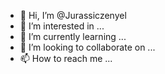 - 👋 Hi, I’m @Jurassiczenyel
- 👀 I’m interested in ...
- 🌱 I’m currently learning ...
- 💞️ I’m looking to collaborate on ...
- 📫 How to reach me ...

<!---
Jurassiczenyel/Jurassiczenyel is a ✨ special ✨ repository because its `README.md` (this file) appears on your GitHub profile.
You can click the Preview link to take a look at your changes.
--->
